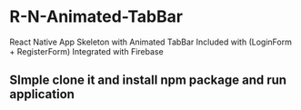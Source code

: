 # R-N-Animated-TabBar
React Native App Skeleton with Animated TabBar Included with (LoginForm + RegisterForm) Integrated with Firebase
## SImple clone it and install npm package and run application